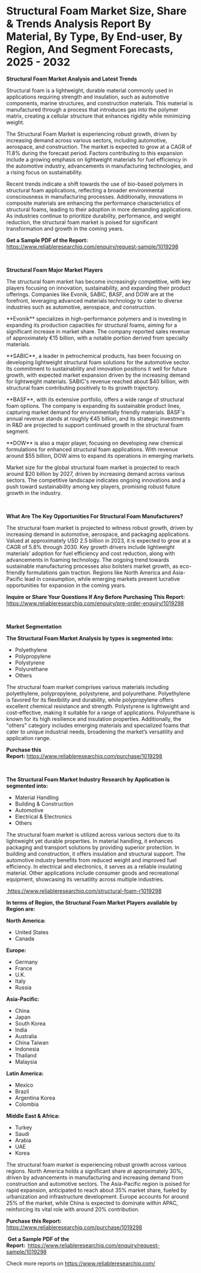 <p><h1>Structural Foam Market Size, Share & Trends Analysis Report By Material, By Type, By End-user, By Region, And Segment Forecasts, 2025 - 2032</h1></p><p><strong>Structural Foam Market Analysis and Latest Trends</strong></p>
<p><p>Structural foam is a lightweight, durable material commonly used in applications requiring strength and insulation, such as automotive components, marine structures, and construction materials. This material is manufactured through a process that introduces gas into the polymer matrix, creating a cellular structure that enhances rigidity while minimizing weight.</p><p>The Structural Foam Market is experiencing robust growth, driven by increasing demand across various sectors, including automotive, aerospace, and construction. The market is expected to grow at a CAGR of 11.8% during the forecast period. Factors contributing to this expansion include a growing emphasis on lightweight materials for fuel efficiency in the automotive industry, advancements in manufacturing technologies, and a rising focus on sustainability.</p><p>Recent trends indicate a shift towards the use of bio-based polymers in structural foam applications, reflecting a broader environmental consciousness in manufacturing processes. Additionally, innovations in composite materials are enhancing the performance characteristics of structural foams, leading to their adoption in more demanding applications. As industries continue to prioritize durability, performance, and weight reduction, the structural foam market is poised for significant transformation and growth in the coming years.</p></p>
<p><strong>Get a Sample PDF of the Report:&nbsp;</strong> <a href="https://www.reliableresearchiq.com/enquiry/request-sample/1019298?utm_campaign=3519&utm_medium=2&utm_source=Github&utm_content=ia&utm_term=30032025&utm_id=structural-foam">https://www.reliableresearchiq.com/enquiry/request-sample/1019298</a></p>
<p>&nbsp;</p>
<p><strong>Structural Foam Major Market Players</strong></p>
<p><p>The structural foam market has become increasingly competitive, with key players focusing on innovation, sustainability, and expanding their product offerings. Companies like Evonik, SABIC, BASF, and DOW are at the forefront, leveraging advanced materials technology to cater to diverse industries such as automotive, aerospace, and construction.</p><p>**Evonik** specializes in high-performance polymers and is investing in expanding its production capacities for structural foams, aiming for a significant increase in market share. The company reported sales revenue of approximately €15 billion, with a notable portion derived from specialty materials.</p><p>**SABIC**, a leader in petrochemical products, has been focusing on developing lightweight structural foam solutions for the automotive sector. Its commitment to sustainability and innovation positions it well for future growth, with expected market expansion driven by the increasing demand for lightweight materials. SABIC's revenue reached about $40 billion, with structural foam contributing positively to its growth trajectory.</p><p>**BASF**, with its extensive portfolio, offers a wide range of structural foam options. The company is expanding its sustainable product lines, capturing market demand for environmentally friendly materials. BASF's annual revenue stands at roughly €45 billion, and its strategic investments in R&D are projected to support continued growth in the structural foam segment.</p><p>**DOW** is also a major player, focusing on developing new chemical formulations for enhanced structural foam applications. With revenue around $55 billion, DOW aims to expand its operations in emerging markets.</p><p>Market size for the global structural foam market is projected to reach around $20 billion by 2027, driven by increasing demand across various sectors. The competitive landscape indicates ongoing innovations and a push toward sustainability among key players, promising robust future growth in the industry.</p></p>
<p>&nbsp;</p>
<p><strong>What Are The Key Opportunities For Structural Foam Manufacturers?</strong></p>
<p><p>The structural foam market is projected to witness robust growth, driven by increasing demand in automotive, aerospace, and packaging applications. Valued at approximately USD 2.5 billion in 2023, it is expected to grow at a CAGR of 5.8% through 2030. Key growth drivers include lightweight materials’ adoption for fuel efficiency and cost reduction, along with advancements in foaming technology. The ongoing trend towards sustainable manufacturing processes also bolsters market growth, as eco-friendly formulations gain traction. Regions like North America and Asia-Pacific lead in consumption, while emerging markets present lucrative opportunities for expansion in the coming years.</p></p>
<p><strong>Inquire or Share Your Questions If Any Before Purchasing This Report:</strong> <a href="https://www.reliableresearchiq.com/enquiry/pre-order-enquiry/1019298?utm_campaign=3519&utm_medium=2&utm_source=Github&utm_content=ia&utm_term=30032025&utm_id=structural-foam">https://www.reliableresearchiq.com/enquiry/pre-order-enquiry/1019298</a></p>
<p>&nbsp;</p>
<p><strong>Market Segmentation</strong></p>
<p><strong>The Structural Foam Market Analysis by types is segmented into:</strong></p>
<p><ul><li>Polyethylene</li><li>Polypropylene</li><li>Polystyrene</li><li>Polyurethane</li><li>Others</li></ul></p>
<p><p>The structural foam market comprises various materials including polyethylene, polypropylene, polystyrene, and polyurethane. Polyethylene is favored for its flexibility and durability, while polypropylene offers excellent chemical resistance and strength. Polystyrene is lightweight and cost-effective, making it suitable for a range of applications. Polyurethane is known for its high resilience and insulation properties. Additionally, the "others" category includes emerging materials and specialized foams that cater to unique industrial needs, broadening the market’s versatility and application range.</p></p>
<p><strong>Purchase this Report:&nbsp;</strong><a href="https://www.reliableresearchiq.com/purchase/1019298?utm_campaign=3519&utm_medium=2&utm_source=Github&utm_content=ia&utm_term=30032025&utm_id=structural-foam">https://www.reliableresearchiq.com/purchase/1019298</a></p>
<p>&nbsp;</p>
<p><strong>The Structural Foam Market Industry Research by Application is segmented into:</strong></p>
<p><ul><li>Material Handling</li><li>Building & Construction</li><li>Automotive</li><li>Electrical & Electronics</li><li>Others</li></ul></p>
<p><p>The structural foam market is utilized across various sectors due to its lightweight yet durable properties. In material handling, it enhances packaging and transport solutions by providing superior protection. In building and construction, it offers insulation and structural support. The automotive industry benefits from reduced weight and improved fuel efficiency. In electrical and electronics, it serves as a reliable insulating material. Other applications include consumer goods and recreational equipment, showcasing its versatility across multiple industries.</p></p>
<p><a href="https://www.reliableresearchiq.com/structural-foam-r1019298?utm_campaign=3519&utm_medium=2&utm_source=Github&utm_content=ia&utm_term=30032025&utm_id=structural-foam">&nbsp;https://www.reliableresearchiq.com/structural-foam-r1019298</a></p>
<p><strong>In terms of Region, the Structural Foam Market Players available by Region are:</strong></p>
<p>
    <p> <strong> North America: </strong>
        <ul>
            <li>United States</li>
            <li>Canada</li>
        </ul>
        </p> 
    <p> <strong> Europe: </strong>
        <ul>
            <li>Germany</li>
            <li>France</li>
            <li>U.K.</li>
            <li>Italy</li>
            <li>Russia</li>
        </ul>
        </p> 
    <p> <strong> Asia-Pacific: </strong>
        <ul>
            <li>China</li>
            <li>Japan</li>
            <li>South Korea</li>
            <li>India</li>
            <li>Australia</li>
            <li>China Taiwan</li>
            <li>Indonesia</li>
            <li>Thailand</li>
            <li>Malaysia</li>
        </ul>
        </p> 
    <p> <strong> Latin America: </strong>
        <ul>
            <li>Mexico</li>
            <li>Brazil</li>
            <li>Argentina Korea</li>
            <li>Colombia</li>
        </ul>
        </p> 
    <p> <strong> Middle East & Africa: </strong>
        <ul>
            <li>Turkey</li>
            <li>Saudi</li>
            <li>Arabia</li>
            <li>UAE</li>
            <li>Korea</li>
        </ul>
    </p>
    </p>
<p><p>The structural foam market is experiencing robust growth across various regions. North America holds a significant share at approximately 30%, driven by advancements in manufacturing and increasing demand from construction and automotive sectors. The Asia-Pacific region is poised for rapid expansion, anticipated to reach about 35% market share, fueled by urbanization and infrastructure development. Europe accounts for around 25% of the market, while China is expected to dominate within APAC, reinforcing its vital role with around 20% contribution.</p></p>
<p><strong>Purchase this Report: </strong><a href="https://www.reliableresearchiq.com/purchase/1019298?utm_campaign=3519&utm_medium=2&utm_source=Github&utm_content=ia&utm_term=30032025&utm_id=structural-foam">https://www.reliableresearchiq.com/purchase/1019298</a></p>
<p>&nbsp;<strong>Get a Sample PDF of the Report:&nbsp;&nbsp;</strong><a href="https://www.reliableresearchiq.com/enquiry/request-sample/1019298?utm_campaign=3519&utm_medium=2&utm_source=Github&utm_content=ia&utm_term=30032025&utm_id=structural-foam">https://www.reliableresearchiq.com/enquiry/request-sample/1019298</a></p>
<p><strong></strong></p>
<p>Check more reports on <a href="https://www.reliableresearchiq.com/?utm_campaign=3519&utm_medium=2&utm_source=Github&utm_content=ia&utm_term=30032025&utm_id=structural-foam">https://www.reliableresearchiq.com/</a></p>